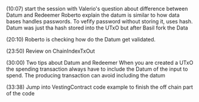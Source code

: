 
(10:07) start the session with Valerio's question about difference between Datum and Redeemer
    Roberto explain the datum is similar to how data bases handles passwords. To vefify password without storing it, uses hash.
    Datum was just tha hash stored into the UTxO but after Basil fork the Data 

(20:10) Roberto is checking how do the Datum get validated.

(23:50) Review on ChainIndexTxOut

(30:00) Two tips about Datum and Redeemer
    When you are created a UTxO 
    the spending transaction always have to include the Datum of the input to spend.
    The producing transaction can avoid including the datum

(33:38) Jump into VestingContract code example to finish the off chain part of the code
